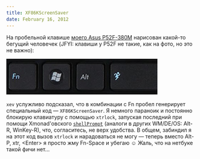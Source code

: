 ```yaml
---
title: XF86KScreenSaver
date: February 16, 2012
---
```


На пробельной клавише <a href='/posts/2011.08.30 Asus P52F-380M and Debian.html'>
моего Asus P52F-380M</a> нарисован какой-то бегущий человечек
(JFYI: клавиши у P52F не такие, как на фото, но это не важно):

<div class="image">
<img src="/images/asus-p52f-running-man-key.jpg" width="400" height="94">
</div>

`xev` услужливо подсказал, что в комбинации с Fn пробел генерирует специальный
код — `XF86KScreenSaver`. Я немного параноик и постоянно блокирую клавиатуру с
помощью `xtrlock`, запуская последний при помощи Xmonad'овского <a
href='http://hackage.haskell.org/packages/archive/xmonad-contrib/0.10/doc/html/XMonad-Prompt-Shell.html#v:shellPrompt'>`shellPrompt`</a>
(аналоги в других WM/DE/OS: Alt-R, WinKey-R), что, согласитесь, не верх
удобства. В общем, забиндил я на этот код вызов `xtrlock` и нарадоваться не
могу — теперь вместо Alt-P, xtr, \<Enter\> я просто жму Fn-Space и убегаю ☺
Жаль, что на нетбуке такой фичи нет…
